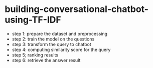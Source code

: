 # building-conversational-chatbot-using-TF-IDF
* step 1: prepare the dataset and preprocessing
* step 2: train the model on the questions
* step 3: transform the query to chatbot
* step 4: computing similarity score for the query
* step 5; ranking results
* step 6: retrieve the answer result
